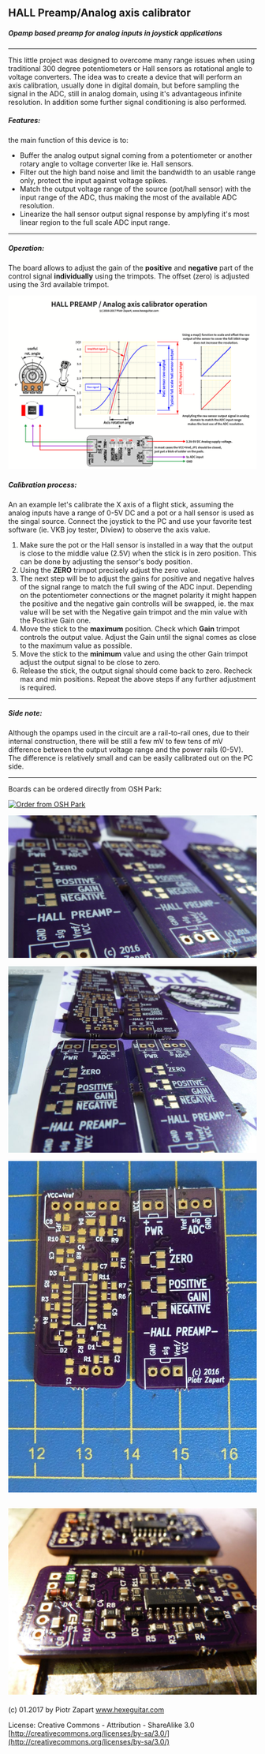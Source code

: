 ## HALL Preamp/Analog axis calibrator

##### Opamp based preamp for analog inputs in joystick applications
---
This little project was designed to overcome many range issues when using traditional 300 degree potentiometers or Hall sensors as rotational angle to voltage converters. The idea was to create a device that will perform an axis calibration, usually done in digital domain, but before sampling the signal in the ADC, still in analog domain, using it's advantageous infinite resolution. In addition some further signal conditioning is also performed.

##### Features:

the main function of this device is to:
- Buffer the analog output signal coming from a potentiometer or another rotary angle to voltage converter like ie. Hall sensors.
- Filter out the high band noise and limit the bandwidth to an usable range only, protect the input against voltage spikes.
- Match the output voltage range of the source (pot/hall sensor) with the input range of the ADC, thus making the most of the available ADC resolution.
- Linearize the hall sensor output signal response by amplyfing it's most linear region to the full scale ADC input range.

---
##### Operation:

The board allows to adjust the gain of the **positive** and **negative** part of the control signal **individually** using the trimpots. The offset (zero) is adjusted using the 3rd available trimpot.

![alt text][pic1]

##### Calibration process:

An an example let's calibrate the X axis of a flight stick, assuming the analog inputs have a range of 0-5V DC and a pot or a hall sensor is used as the singal source.
Connect the joystick to the PC and use your favorite test software (ie. VKB joy tester, DIview) to observe the axis value.


1. Make sure the pot or the Hall sensor is installed in a way that the output is close to the middle value (2.5V) when the stick is in zero position. This can be done by adjusting the sensor's body position.
2. Using the **ZERO** trimpot precisely adjust the zero value.
3. The next step will be to adjust the gains for positive and negative halves of the signal range to match the full swing of the ADC input. Depending on the potentiometer connections or the magnet polarity it might happen the positive and the negative gain controlls will be swapped, ie. the max value will be set with the Negative gain trimpot and the min value with the Positive Gain one.   
4. Move the stick to the **maximum** position. Check which **Gain** trimpot controls the output value. Adjust the Gain until the signal comes as close to the maximum value as possible.
5. Move the stick to the **minimum** value and using the other Gain trimpot adjust the output signal to be close to zero.
6. Release the stick, the output signal should come back to zero. Recheck max and min positions. Repeat the above steps if any further adjustment is required.

---
##### Side note:

Although the opamps used in the circuit are a rail-to-rail ones, due to their internal construction, there will be still a few mV to few tens of mV difference between the output voltage range and the power rails (0-5V). The difference is relatively small and can be easily calibrated out on the PC side.

---
Boards can be ordered directly from OSH Park:

<a href="https://www.oshpark.com/shared_projects/9rI7Z7aX"><img src="https://www.oshpark.com/assets/badge-5b7ec47045b78aef6eb9d83b3bac6b1920de805e9a0c227658eac6e19a045b9c.png" alt="Order from OSH Park"></img></a>

![alt text][pic2]

![alt text][pic3]

![alt text][pic4]

![alt text][pic5]
------
(c) 01.2017 by Piotr Zapart
www.hexeguitar.com

License:
Creative Commons - Attribution - ShareAlike 3.0
[http://creativecommons.org/licenses/by-sa/3.0/](http://creativecommons.org/licenses/by-sa/3.0/)

[pic1]: pics/HappPre_operation.png "HALLPre operation"
[pic2]: pics/hpre1.jpg "HallPreamp"
[pic3]: pics/hpre2.jpg "HallPreamp"
[pic4]: pics/hpre3.jpg "HallPreamp"
[pic5]: pics/hpre4.jpg "HallPreamp"
